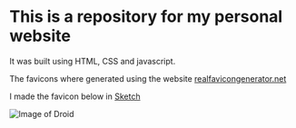 # This is a repository for my personal website

It was built using HTML, CSS and javascript.

The favicons where generated using the website [realfavicongenerator.net](https://realfavicongenerator.net/)

I made the favicon below in [Sketch](https://www.sketch.com)

![Image of Droid](https://to.site44.com/pweb/img/apple-touch-icon.png)
